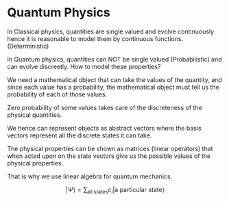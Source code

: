 # Quantum Physics

In Classical physics, quantities are single valued and evolve continuously hence it is reasonable to model them by continuous functions. (Deterministic)

In Quantum physics, quantities can NOT be single valued (Probabilistic) and can evolve discreetly. How to model these properties?

We need a mathematical object that can take the values of the quantity, and since each value has a probability, the mathematical object must tell us the probability of each of those values.

Zero probability of some values takes care of the discreteness of the physical quantities.

We hence can represent objects as abstract vectors where the basis vectors represent all the discrete states it can take.

The physical properties can be shown as matrices (linear operators) that when acted upon on the state vectors give us the possible values of the physical properties.

That is why we use linear algebra for quantum mechanics.

$$|\Psi\rangle = \sum_{\text{all states}} c_i |\text{a particular state}\rangle$$

